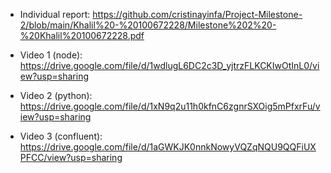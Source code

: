 
- Individual report: https://github.com/cristinayinfa/Project-Milestone-2/blob/main/Khalil%20-%20100672228/Milestone%202%20-%20Khalil%20100672228.pdf

- Video 1 (node): https://drive.google.com/file/d/1wdlugL6DC2c3D_yjtrzFLKCKIwOtInL0/view?usp=sharing
- Video 2 (python): https://drive.google.com/file/d/1xN9q2u11h0kfnC6zgnrSXOig5mPfxrFu/view?usp=sharing
- Video 3 (confluent): https://drive.google.com/file/d/1aGWKJK0nnkNowyVQZqNQU9QQFiUXPFCC/view?usp=sharing
